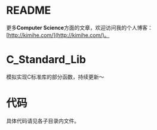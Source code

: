 # README
更多**Computer Science**方面的文章，欢迎访问我的个人博客：[http://kimihe.com/](http://kimihe.com/)。

# C_Standard_Lib
模拟实现C标准库的部分函数，持续更新～

# 代码
具体代码请见各子目录内文件。